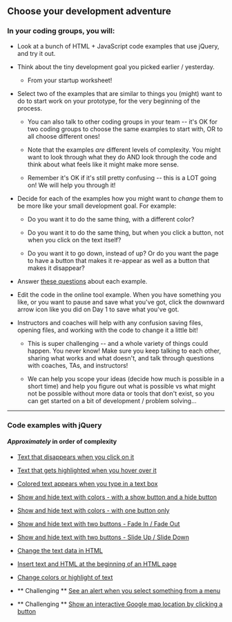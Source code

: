 ## Choose your development adventure

### In your coding groups, you will:

* Look at a bunch of HTML + JavaScript code examples that use jQuery, and try it out.

* Think about the tiny development goal you picked earlier / yesterday.
    * From your startup worksheet!

* Select two of the examples that are similar to things you (might) want to do to start work on your prototype, for the very beginning of the process.

  * You can also talk to other coding groups in your team -- it's OK for two coding groups to choose the same examples to start with, OR to all choose different ones!

  * Note that the examples *are* different levels of complexity. You might want to look through what they do AND look through the code and think about what feels like it might make more sense.

  * Remember it's OK if it's still pretty confusing -- this is a LOT going on! We will help you through it!

* Decide for each of the examples how you might want to *change* them to be more like your small development goal. For example:

  * Do you want it to do the same thing, with a different color?

  * Do you want it to do the same thing, but when you click a button, not when you click on the text itself?

  * Do you want it to go down, instead of up? Or do you want the page to have a button that makes it re-appear as well as a button that makes it disappear?

* Answer [these questions](day4_jquery_questions.md) about each example.

* Edit the code in the online tool example. When you have something you like, or you want to pause and save what you've got, click the downward arrow icon like you did on Day 1 to save what you've got.

* Instructors and coaches will help with any confusion saving files, opening files, and working with the code to change it a little bit!

  * This is super challenging -- and a whole variety of things could happen. You never know! Make sure you keep talking to each other, sharing what works and what doesn't, and talk through questions with coaches, TAs, and instructors!

  * We can help you scope your ideas (decide how much is possible in a short time) and help you figure out what is possible vs what might not be possible without more data or tools that don't exist, so you can get started on a bit of development / problem solving...


---

### Code examples with jQuery

#### *Approximately* in order of complexity

* [Text that disappears when you click on it](https://www.tutorialrepublic.com/codelab.php?topic=jquery&file=execute-a-function-on-click-event)

* [Text that gets highlighted when you hover over it](https://www.tutorialrepublic.com/codelab.php?topic=jquery&file=execute-a-function-on-hover-event)

* [Colored text appears when you type in a text box](https://www.tutorialrepublic.com/codelab.php?topic=jquery&file=execute-a-function-on-keypress-event)

* [Show and hide text with colors - with a show button and a hide button ](https://www.tutorialrepublic.com/codelab.php?topic=jquery&file=show-hide-effects)

* [Show and hide text with colors - with one button only](https://www.tutorialrepublic.com/codelab.php?topic=jquery&file=toggle-effect)

* [Show and hide text with two buttons - Fade In / Fade Out](https://www.tutorialrepublic.com/codelab.php?topic=jquery&file=fade-in-and-out-effects)

* [Show and hide text with two buttons - Slide Up / Slide Down](https://www.tutorialrepublic.com/codelab.php?topic=jquery&file=slide-up-and-down-effects)

* [Change the text data in HTML](https://www.tutorialrepublic.com/codelab.php?topic=jquery&file=set-text-contents-of-elements)

* [Insert text and HTML at the beginning of an HTML page](https://www.tutorialrepublic.com/codelab.php?topic=jquery&file=insert-html-at-the-start-of-an-element)

* [Change colors or highlight of text](https://www.tutorialrepublic.com/codelab.php?topic=jquery&file=add-a-single-class-to-the-elements)

* ** Challenging ** [See an alert when you select something from a menu](https://www.tutorialrepublic.com/codelab.php?topic=jquery&file=execute-a-function-on-change-event)

* ** Challenging ** [Show an interactive Google map location by clicking a button](https://www.tutorialrepublic.com/codelab.php?topic=html5&file=show-location-on-google-map)

